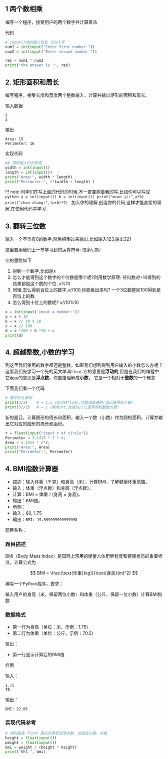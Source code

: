 ## 1  两个数相乘

编写一个程序，接受用户的两个数字并计算乘法

代码

```python
# input()内的提示信息 可以不写 
num1 = int(input("Enter first number "))
num2 = int(input("Enter second number "))

res = num1 * num2
print("the answer is :", res)

```

## 2. 矩形面积和周长

编写程序，接受长度和宽度两个整数输入，计算并输出矩形的面积和周长。  

输入数据
```
5
3
```

输出

```
Area: 15
Perimeter: 16
```

实现代码

```python
## 得到输入的长和宽
width = int(input())
length = int(input())
print("Area:", width * length)
print("Perimeter:", 2*(width + length) )
```

!!! note
    同学们在写上面的代码的时候,不一定要照着我的写,比如你可以写成
    ```python
    a = int(input())
    b = int(input())
    print("mian ji:",a*b)
    print("zhou chang:",(a+b)*2)
    ```
    加入你的理解,创造你的代码,这样才能直接的理解,在使用代码中学习

## 3. 翻转三位数

输入一个不含有$0$的数字,然后把倒过来输出.比如输入$123$,输出$321$

这里要用我们上一节学习到的运算符号: 取余`%`,商`/`

它的思路如下

1. 得到一个数字,比如是$x$
2. 怎么才能得到这个数字的个位数是哪个呢?利用数学原理: 任何数对$\div 10$得到的结果都是这个数的个位. $x \% 10$
3. 同理,怎么得到百位上的数字,$x // 100$,你能看出来吗? 一个3位数整除100得到是百位上的数.
4. 怎么得到十位上的数呢? $x // 10 \%  10$


```python
x = int(input('input a number:'))
a = x % 10
b = x // 10 % 10
c = x // 100
d = a *100 + b *10 + c
print(d)
```

## 4. 超越整数,小数的学习

到这里我们使用的数字都还是整数，如果我们想到得到用户输入的小数怎么办呢？
这里我们先学习一个先的英文单词`float`.它的意思是**浮动的**,但是在我们的编程中它表示的意思是**浮点数**，你直接理解成**小数**，
它是一个相对于**整数**的一个概念


下面我们看一个代码

```python
# 教学对比案例
print(3/2)    # → 1.5（自动转float,也就说普通的/法运算得到小数）
print(3//2)   # → 1（保持int,也就说//法运算得到整数的商）
```

新的题目，计算圆形的周长和面积，输入一个数（小数）作为圆的面积，计算并输出它对应的圆形的周长和面积。

```python
r = float(input("input r of circle"))
Perimeter = 3.1415 * 2 * r;
Area = 3.1415 * r*r;
print("Area:", Area)
print("Perimeter:", Perimeter)
```




## 4. BMI指数计算器

- 描述：输入体重（千克）和身高（米），计算BMI，了解健康体重范围。
- 输入：体重（浮点数）和身高（浮点数）。
- 计算：BMI = 体重 / (身高 × 身高)。
- 输出：BMI值。
- 示例：
- 输入：60, 1.75
- 输出：`BMI: 19.599999999999998`

题目名称：

### 题目描述

BMI（Body Mass Index）是国际上常用的衡量人体肥胖程度和健康状态的重要标准。计算公式为 

$$
BMI = \frac{\text{体重}(kg)}{\text{身高}(m)^2} 
$$

编写一个Python程序，要求：  

输入用户的身高（米，保留两位小数）和体重（公斤，保留一位小数）计算BMI指数

### 数据格式

- 第一行为身高（单位：米，示例：1.75）
- 第二行为体重（单位：公斤，示例：70.5）

输出：  

- 第一行显示计算后的BMI值

样例

输入：

```
1.75
70  
```

输出：

```
BMI: 22.86
```

### 实现代码参考  

```python
# 得到身高 float 英文的意思是浮点数，也就是小数，实数
height = float(input())
weight = float(input())
bmi = weight / (height * height)
print("BMI:", bmi)
```
                    